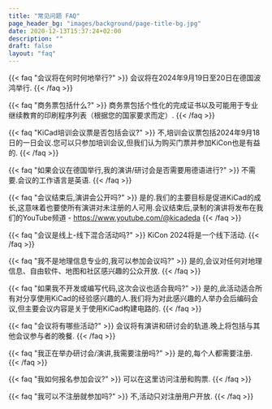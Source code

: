 ```yaml
---
title: "常见问题 FAQ"
page_header_bg: "images/background/page-title-bg.jpg"
date: 2020-12-13T15:37:24+02:00
description: ""
draft: false
layout: "faq"
---
```



{{< faq "会议将在何时何地举行?" >}}
会议将在2024年9月19日至20日在德国波鸿举行.
{{< /faq >}}

{{< faq "商务票包括什么?" >}}
商务票包括个性化的完成证书以及可能用于专业继续教育的印刷程序列表（根据您的国家要求而定）.
{{< /faq >}}

{{< faq "KiCad培训会议票是否包括会议?" >}}
不,培训会议票包括2024年9月18日的一日会议.您可以只参加培训会议,但我们认为购买门票并参加KiCon也是有益的.
{{< /faq >}}

{{< faq "如果会议在德国举行,我的演讲/研讨会是否需要用德语进行?" >}}
不需要.会议的工作语言是英语.
{{< /faq >}}

{{< faq "会议结束后,演讲会公开吗?" >}}
是的.我们的主要目标是促进KiCad的成长,这意味着也要使所有演讲对未注册的人可用.会议结束后,录制的演讲将发布在我们的YouTube频道 - https://www.youtube.com/@kicadeda
{{< /faq >}}

{{< faq "会议是线上-线下混合活动吗?" >}}
KiCon 2024将是一个线下活动.
{{< /faq >}}

{{< faq "我不是地理信息专业的,我可以参加会议吗?" >}}
是的,会议对任何对地理信息、自由软件、地图和社区感兴趣的公众开放.
{{< /faq >}}

{{< faq "如果我不开发或编写代码,这次会议也适合我吗?" >}}
是的,此活动适合所有对分享使用KiCad的经验感兴趣的人.我们将为对此感兴趣的人举办会后编码会议,但主要会议内容是关于使用KiCad构建电路的.
{{< /faq >}}

{{< faq "会议将有哪些活动?" >}}
会议将有演讲和研讨会的轨道.晚上将包括与其他会议参与者的晚餐.
{{< /faq >}}

{{< faq "我正在举办研讨会/演讲,我需要注册吗?" >}}
是的,每个人都需要注册.
{{< /faq >}}

{{< faq "我如何报名参加会议?" >}}
可以在这里访问注册和购票.
{{< /faq >}}

{{< faq "我可以不注册就参加吗?" >}}
不,活动只对注册用户开放.
{{< /faq >}}